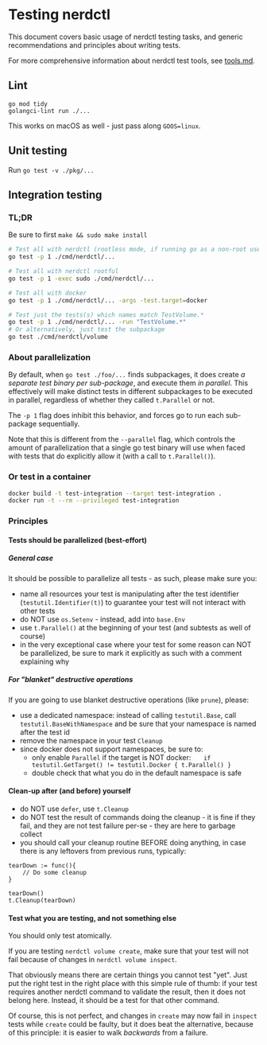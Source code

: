 # Testing nerdctl

This document covers basic usage of nerdctl testing tasks, and generic recommendations
and principles about writing tests.

For more comprehensive information about nerdctl test tools, see [tools.md](tools.md).

## Lint

```
go mod tidy
golangci-lint run ./...
```

This works on macOS as well - just pass along `GOOS=linux`.

## Unit testing

Run `go test -v ./pkg/...`

## Integration testing

### TL;DR

Be sure to first `make && sudo make install`

```bash
# Test all with nerdctl (rootless mode, if running go as a non-root user)
go test -p 1 ./cmd/nerdctl/...

# Test all with nerdctl rootful
go test -p 1 -exec sudo ./cmd/nerdctl/...

# Test all with docker
go test -p 1 ./cmd/nerdctl/... -args -test.target=docker

# Test just the tests(s) which names match TestVolume.*
go test -p 1 ./cmd/nerdctl/... -run "TestVolume.*"
# Or alternatively, just test the subpackage
go test ./cmd/nerdctl/volume
```

### About parallelization

By default, when `go test ./foo/...` finds subpackages, it does create _a separate test binary
per sub-package_, and execute them _in parallel_.
This effectively will make distinct tests in different subpackages to be executed in
parallel, regardless of whether they called `t.Parallel` or not.

The `-p 1` flag does inhibit this behavior, and forces go to run each sub-package
sequentially.

Note that this is different from the `--parallel` flag, which controls the amount of
parallelization that a single go test binary will use when faced with tests that do
explicitly allow it (with a call to `t.Parallel()`).

### Or test in a container

```bash
docker build -t test-integration --target test-integration .
docker run -t --rm --privileged test-integration
```

### Principles

#### Tests should be parallelized (best-effort)

##### General case

It should be possible to parallelize all tests - as such, please make sure you:
- name all resources your test is manipulating after the test identifier (`testutil.Identifier(t)`)
to guarantee your test will not interact with other tests
- do NOT use `os.Setenv` - instead, add into `base.Env`
- use `t.Parallel()` at the beginning of your test (and subtests as well of course)
- in the very exceptional case where your test for some reason can NOT be parallelized, be sure to mark it explicitly as such
with a comment explaining why

##### For "blanket" destructive operations

If you are going to use blanket destructive operations (like `prune`), please:
- use a dedicated namespace: instead of calling `testutil.Base`, call `testutil.BaseWithNamespace` 
and be sure that your namespace is named after the test id
- remove the namespace in your test `Cleanup`
- since docker does not support namespaces, be sure to:
  - only enable `Parallel` if the target is NOT docker: `	if testutil.GetTarget() != testutil.Docker { t.Parallel() }`
  - double check that what you do in the default namespace is safe

#### Clean-up after (and before) yourself

- do NOT use `defer`, use `t.Cleanup`
- do NOT test the result of commands doing the cleanup - it is fine if they fail, 
and they are not test failure per-se - they are here to garbage collect
- you should call your cleanup routine BEFORE doing anything, in case there is any 
leftovers from previous runs, typically:
```
tearDown := func(){
    // Do some cleanup
}

tearDown()
t.Cleanup(tearDown)
```

#### Test what you are testing, and not something else

You should only test atomically.

If you are testing `nerdctl volume create`, make sure that your test will not fail
because of changes in `nerdctl volume inspect`.

That obviously means there are certain things you cannot test "yet".
Just put the right test in the right place with this simple rule of thumb:
if your test requires another nerdctl command to validate the result, then it does
not belong here. Instead, it should be a test for that other command.

Of course, this is not perfect, and changes in `create` may now fail in `inspect` tests 
while `create` could be faulty, but it does beat the alternative, because of this principle:
it is easier to walk *backwards* from a failure.